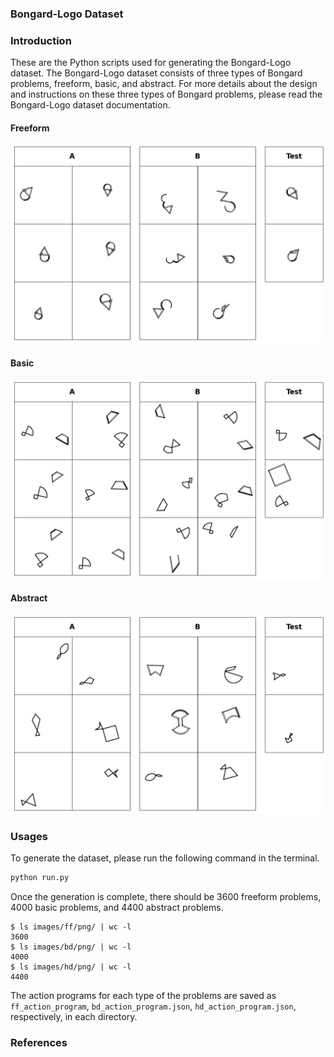
### Bongard-Logo Dataset

### Introduction

These are the Python scripts used for generating the Bongard-Logo dataset. The Bongard-Logo dataset consists of three types of Bongard problems, freeform, basic, and abstract. For more details about the design and instructions on these three types of Bongard problems, please read the Bongard-Logo dataset documentation.


#### Freeform

![Freeform](demo/ff/ff_nact6_0292.png)


#### Basic

![Basic](demo/bd/bd_isosceles_trapezoid-no_obtuse_angle_six_lines2_0000.png)

#### Abstract

![Abstract](demo/hd/hd_symmetric-unbalanced_two_0014.png)

### Usages


To generate the dataset, please run the following command in the terminal.

```bash
python run.py
```

Once the generation is complete, there should be 3600 freeform problems, 4000 basic problems, and 4400 abstract problems.

```
$ ls images/ff/png/ | wc -l
3600
$ ls images/bd/png/ | wc -l
4000
$ ls images/hd/png/ | wc -l
4400
```

The action programs for each type of the problems are saved as `ff_action_program`, `bd_action_program.json`, `hd_action_program.json`, respectively, in each directory.



### References

